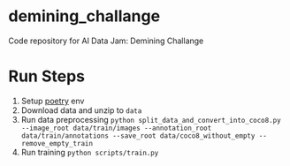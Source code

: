 # demining_challange
Code repository for AI Data Jam: Demining Challange

# Run Steps

1. Setup [poetry](https://python-poetry.org/docs/) env
2. Download data and unzip to `data`
3. Run data preprocessing `python split_data_and_convert_into_coco8.py --image_root data/train/images --annotation_root data/train/annotations --save_root data/coco8_without_empty --remove_empty_train`
4. Run training `python scripts/train.py`
